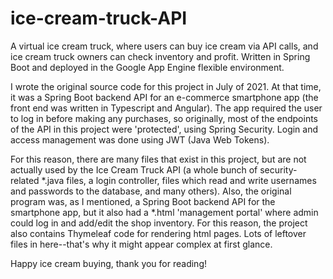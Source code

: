 # ice-cream-truck-API
A virtual ice cream truck, where users can buy ice cream via API calls, and ice cream truck owners can check inventory and profit.  Written in Spring Boot and deployed in the Google App Engine flexible environment.

I wrote the original source code for this project in July of 2021.  At that time, it was a Spring Boot backend API for an e-commerce smartphone app (the front end was written in Typescript and Angular).  The app required the user to log in before making any purchases, so originally, most of the endpoints of the API in this project were 'protected', using Spring Security.  Login and access management was done using JWT (Java Web Tokens).

For this reason, there are many files that exist in this project, but are not actually used by the Ice Cream Truck API (a whole bunch of security-related *.java files, a login controller, files which read and write usernames and passwords to the database, and many others).  Also, the original program was, as I mentioned, a Spring Boot backend API for the smartphone app, but it also had a *.html 'management portal' where admin could log in and add/edit the shop inventory.  For this reason, the project also contains Thymeleaf code for rendering html pages.  Lots of leftover files in here--that's why it might appear complex at first glance.

Happy ice cream buying, thank you for reading!
